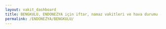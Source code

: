 ```yaml
---
layout: vakit_dashboard
title: BENGKULU, ENDONEZYA için iftar, namaz vakitleri ve hava durumu - ilçe/eyalet seç
permalink: /ENDONEZYA/BENGKULU/
---
```


<script type="text/javascript">
  var GLOBAL_COUNTRY = 'ENDONEZYA';
  var GLOBAL_CITY = 'BENGKULU';
  var GLOBAL_STATE = '';
  var lat = 72;
  var lon = 21;
</script>
